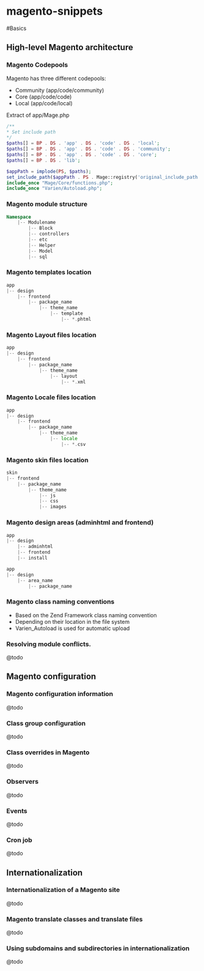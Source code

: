 magento-snippets
================

#Basics

## High-level Magento architecture 

### Magento Codepools

Magento has three different codepools:

* Community (app/code/community)
* Core (app/code/code)
* Local (app/code/local)

Extract of app/Mage.php

```php
/**
* Set include path
*/
$paths[] = BP . DS . 'app' . DS . 'code' . DS . 'local';
$paths[] = BP . DS . 'app' . DS . 'code' . DS . 'community';
$paths[] = BP . DS . 'app' . DS . 'code' . DS . 'core';
$paths[] = BP . DS . 'lib';

$appPath = implode(PS, $paths);
set_include_path($appPath . PS . Mage::registry('original_include_path'));
include_once "Mage/Core/functions.php";
include_once "Varien/Autoload.php";
```

### Magento module structure

```php
Namespace
	|-- Modulename
		|-- Block
		|-- controllers
		|-- etc
		|-- Helper
		|-- Model
		|-- sql
```

### Magento templates location

```php
app
|-- design
	|-- frontend
		|-- package_name
			|-- theme_name
				|-- template
					|-- *.phtml
```

### Magento Layout files location

```php
app
|-- design
	|-- frontend
		|-- package_name
			|-- theme_name
				|-- layout
					|-- *.xml
```

### Magento Locale files location

```php
app
|-- design
	|-- frontend
		|-- package_name
			|-- theme_name
				|-- locale
					|-- *.csv
```

### Magento skin files location

```php
skin
|-- frontend
	|-- package_name
		|-- theme_name
			|-- js
			|-- css
			|-- images
```

### Magento design areas (adminhtml and frontend)

```php
app
|-- design
	|-- adminhtml
	|-- frontend
	|-- install
```

```php
app
|-- design
	|-- area_name
		|-- package_name
```

### Magento class naming conventions

 * Based on the Zend Framework class naming convention
 * Depending on their location in the file system
 * Varien_Autoload is used for automatic upload

### Resolving module conflicts. 

@todo

## Magento configuration

### Magento configuration information

@todo

### Class group configuration 

@todo

### Class overrides in Magento

@todo

### Observers

@todo

### Events

@todo

### Cron job 

@todo

## Internationalization 

### Internationalization of a Magento site

@todo

### Magento translate classes and translate files

@todo

### Using subdomains and subdirectories in internationalization

@todo
